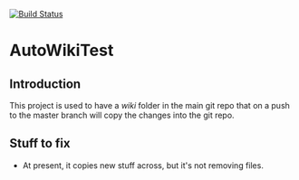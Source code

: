 [![Build Status](https://travis-ci.com/scottselberg/auto-wiki-test.svg?branch=master)](https://travis-ci.com/scottselberg/auto-wiki-test)

# AutoWikiTest

## Introduction

This project is used to have a *wiki* folder in the main git repo that on a push
to the master branch will copy the changes into the git repo.

## Stuff to fix

* At present, it copies new stuff across, but it's not removing files.
